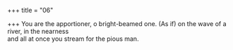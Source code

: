 +++
title = "06"

+++
You are the apportioner, o bright-beamed one. (As if) on the wave of a  river, in the nearness  
and all at once you stream for the pious man.  